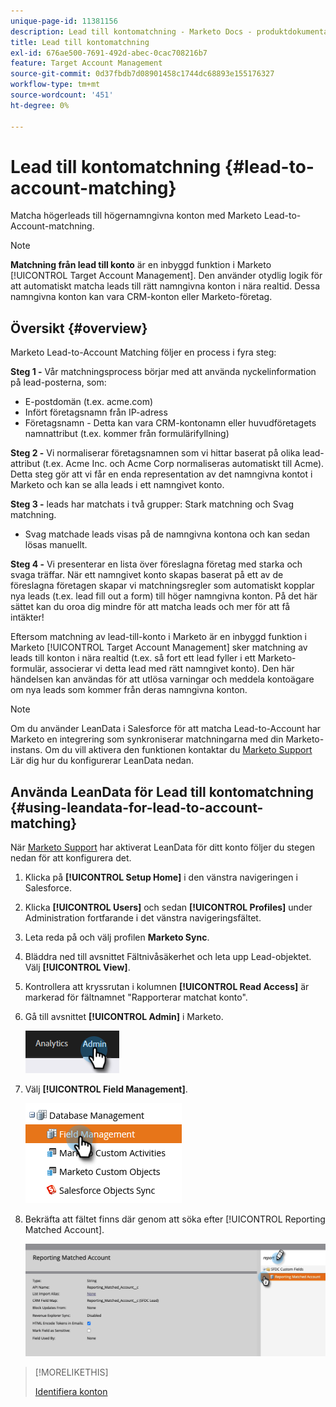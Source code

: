 ```yaml
---
unique-page-id: 11381156
description: Lead till kontomatchning - Marketo Docs - produktdokumentation
title: Lead till kontomatchning
exl-id: 676ae500-7691-492d-abec-0cac708216b7
feature: Target Account Management
source-git-commit: 0d37fbdb7d08901458c1744dc68893e155176327
workflow-type: tm+mt
source-wordcount: '451'
ht-degree: 0%

---
```


# Lead till kontomatchning {#lead-to-account-matching}

Matcha högerleads till högernamngivna konton med Marketo Lead-to-Account-matchning.

>[!NOTE]
>
>**Matchning från lead till konto** är en inbyggd funktion i Marketo [!UICONTROL Target Account Management]. Den använder otydlig logik för att automatiskt matcha leads till rätt namngivna konton i nära realtid. Dessa namngivna konton kan vara CRM-konton eller Marketo-företag.

## Översikt {#overview}

Marketo Lead-to-Account Matching följer en process i fyra steg:

**Steg 1 -** Vår matchningsprocess börjar med att använda nyckelinformation på lead-posterna, som:

* E-postdomän (t.ex. acme.com)
* Infört företagsnamn från IP-adress
* Företagsnamn - Detta kan vara CRM-kontonamn eller huvudföretagets namnattribut (t.ex. kommer från formulärifyllning)

**Steg 2 -** Vi normaliserar företagsnamnen som vi hittar baserat på olika lead-attribut (t.ex. Acme Inc. och Acme Corp normaliseras automatiskt till Acme). Detta steg gör att vi får en enda representation av det namngivna kontot i Marketo och kan se alla leads i ett namngivet konto.

**Steg 3 -** leads har matchats i två grupper: Stark matchning och Svag matchning.

* Svag matchade leads visas på de namngivna kontona och kan sedan lösas manuellt.

**Steg 4 -** Vi presenterar en lista över föreslagna företag med starka och svaga träffar. När ett namngivet konto skapas baserat på ett av de föreslagna företagen skapar vi matchningsregler som automatiskt kopplar nya leads (t.ex. lead fill out a form) till höger namngivna konton. På det här sättet kan du oroa dig mindre för att matcha leads och mer för att få intäkter!

Eftersom matchning av lead-till-konto i Marketo är en inbyggd funktion i Marketo [!UICONTROL Target Account Management] sker matchning av leads till konton i nära realtid (t.ex. så fort ett lead fyller i ett Marketo-formulär, associerar vi detta lead med rätt namngivet konto). Den här händelsen kan användas för att utlösa varningar och meddela kontoägare om nya leads som kommer från deras namngivna konton.

>[!NOTE]
>
>Om du använder LeanData i Salesforce för att matcha Lead-to-Account har Marketo en integrering som synkroniserar matchningarna med din Marketo-instans. Om du vill aktivera den funktionen kontaktar du [Marketo Support](https://nation.marketo.com/t5/Support/ct-p/Support) Lär dig hur du konfigurerar LeanData nedan.

## Använda LeanData för Lead till kontomatchning {#using-leandata-for-lead-to-account-matching}

När [Marketo Support](https://nation.marketo.com/t5/Support/ct-p/Support) har aktiverat LeanData för ditt konto följer du stegen nedan för att konfigurera det.

1. Klicka på **[!UICONTROL Setup Home]** i den vänstra navigeringen i Salesforce.

1. Klicka **[!UICONTROL Users]** och sedan **[!UICONTROL Profiles]** under Administration fortfarande i det vänstra navigeringsfältet.

1. Leta reda på och välj profilen **Marketo Sync**.

1. Bläddra ned till avsnittet Fältnivåsäkerhet och leta upp Lead-objektet. Välj **[!UICONTROL View]**.

1. Kontrollera att kryssrutan i kolumnen **[!UICONTROL Read Access]** är markerad för fältnamnet &quot;Rapporterar matchat konto&quot;.

1. Gå till avsnittet **[!UICONTROL Admin]** i Marketo.

   ![](assets/lead-to-account-matching-1.png)

1. Välj **[!UICONTROL Field Management]**.

   ![](assets/lead-to-account-matching-2.png)

1. Bekräfta att fältet finns där genom att söka efter [!UICONTROL Reporting Matched Account].

   ![](assets/lead-to-account-matching-3.png)

>[!MORELIKETHIS]
>
>[Identifiera konton](/help/marketo/product-docs/target-account-management/target/named-accounts/discover-accounts.md)
